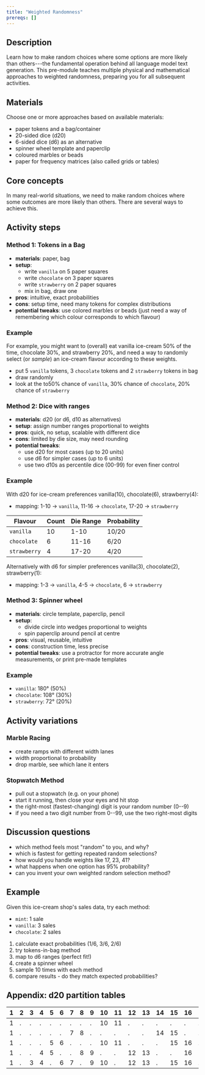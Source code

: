 ```yaml
---
title: "Weighted Randomness"
prereqs: []
---
```


## Description

Learn how to make random choices where some options are more likely than
others---the fundamental operation behind all language model text generation.
This pre-module teaches multiple physical and mathematical approaches to
weighted randomness, preparing you for all subsequent activities.

## Materials

Choose one or more approaches based on available materials:

- paper tokens and a bag/container
- 20-sided dice (d20)
- 6-sided dice (d6) as an alternative
- spinner wheel template and paperclip
- coloured marbles or beads
- paper for frequency matrices (also called grids or tables)

## Core concepts

In many real-world situations, we need to make random choices where some
outcomes are more likely than others. There are several ways to achieve this.

## Activity steps

### Method 1: Tokens in a Bag

- **materials**: paper, bag
- **setup**:
  - write `vanilla` on 5 paper squares
  - write `chocolate` on 3 paper squares
  - write `strawberry` on 2 paper squares
  - mix in bag, draw one
- **pros**: intuitive, exact probabilities
- **cons**: setup time, need many tokens for complex distributions
- **potential tweaks**: use colored marbles or beads (just need a way of
  remembering which colour corresponds to which flavour)

### Example

For example, you might want to (overall) eat vanilla ice-cream 50% of the time,
chocolate 30%, and strawberry 20%, and need a way to randomly select (or
_sample_) an ice-cream flavour according to these weights.

- put 5 `vanilla` tokens, 3 `chocolate` tokens and 2 `strawberry` tokens in bag
- draw randomly
- look at the to50% chance of `vanilla`, 30% chance of `chocolate`, 20% chance
  of `strawberry`

### Method 2: Dice with ranges

- **materials**: d20 (or d6, d10 as alternatives)
- **setup**: assign number ranges proportional to weights
- **pros**: quick, no setup, scalable with different dice
- **cons**: limited by die size, may need rounding
- **potential tweaks**:
  - use d20 for most cases (up to 20 units)
  - use d6 for simpler cases (up to 6 units)
  - use two d10s as percentile dice (00-99) for even finer control

### Example

With d20 for ice-cream preferences vanilla(10), chocolate(6), strawberry(4):

- mapping: 1-10 → `vanilla`, 11-16 → `chocolate`, 17-20 → `strawberry`

| Flavour      | Count | Die Range | Probability |
| ------------ | ----- | --------- | ----------- |
| `vanilla`    | 10    | 1-10      | 10/20       |
| `chocolate`  | 6     | 11-16     | 6/20        |
| `strawberry` | 4     | 17-20     | 4/20        |

Alternatively with d6 for simpler preferences vanilla(3), chocolate(2),
strawberry(1):

- mapping: 1-3 → `vanilla`, 4-5 → `chocolate`, 6 → `strawberry`

### Method 3: Spinner wheel

- **materials**: circle template, paperclip, pencil
- **setup**:
  - divide circle into wedges proportional to weights
  - spin paperclip around pencil at centre
- **pros**: visual, reusable, intuitive
- **cons**: construction time, less precise
- **potential tweaks**: use a protractor for more accurate angle measurements,
  or print pre-made templates

### Example

- `vanilla`: 180° (50%)
- `chocolate`: 108° (30%)
- `strawberry`: 72° (20%)

## Activity variations

### Marble Racing

- create ramps with different width lanes
- width proportional to probability
- drop marble, see which lane it enters

### Stopwatch Method

- pull out a stopwatch (e.g. on your phone)
- start it running, then close your eyes and hit stop
- the right-most (fastest-changing) digit is your random number (0--9)
- if you need a two digit number from 0--99, use the two right-most digits

## Discussion questions

- which method feels most "random" to you, and why?
- which is fastest for getting repeated random selections?
- how would you handle weights like 17, 23, 41?
- what happens when one option has 95% probability?
- can you invent your own weighted random selection method?

## Example

Given this ice-cream shop's sales data, try each method:

- `mint`: 1 sale
- `vanilla`: 3 sales
- `chocolate`: 2 sales

1. calculate exact probabilities (1/6, 3/6, 2/6)
2. try tokens-in-bag method
3. map to d6 ranges (perfect fit!)
4. create a spinner wheel
5. sample 10 times with each method
6. compare results - do they match expected probabilities?

## Appendix: d20 partition tables

| 1   | 2   | 3   | 4   | 5   | 6   | 7   | 8   | 9   | 10  | 11  | 12  | 13  | 14  | 15  | 16  | 17  | 18  | 19  | 20  |
| --- | --- | --- | --- | --- | --- | --- | --- | --- | --- | --- | --- | --- | --- | --- | --- | --- | --- | --- | --- |
| 1   | .   | .   | .   | .   | .   | .   | .   | .   | 10  | 11  | .   | .   | .   | .   | .   | .   | .   | .   | 20  |
| 1   | .   | .   | .   | .   | .   | 7   | 8   | .   | .   | .   | .   | .   | 14  | 15  | .   | .   | .   | .   | 20  |
| 1   | .   | .   | .   | 5   | 6   | .   | .   | .   | 10  | 11  | .   | .   | .   | 15  | 16  | .   | .   | .   | 20  |
| 1   | .   | .   | 4   | 5   | .   | .   | 8   | 9   | .   | .   | 12  | 13  | .   | .   | 16  | 17  | .   | .   | 20  |
| 1   | .   | 3   | 4   | .   | 6   | 7   | .   | 9   | 10  | .   | 12  | 13  | .   | 15  | 16  | .   | 18  | 19  | 20  |
